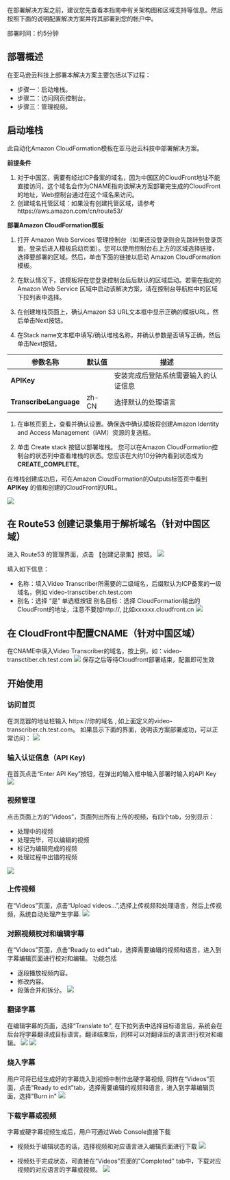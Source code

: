 在部署解决方案之前，建议您先查看本指南中有关架构图和区域支持等信息。然后按照下面的说明配置解决方案并将其部署到您的帐户中。

部署时间：约5分钟

## 部署概述
在亚马逊云科技上部署本解决方案主要包括以下过程：

- 步骤一：启动堆栈。
- 步骤二：访问网页控制台。
- 步骤三：管理视频。

## 启动堆栈

此自动化Amazon CloudFormation模板在亚马逊云科技中部署解决方案。

**前提条件**
1.	对于中国区，需要有经过ICP备案的域名，因为中国区的CloudFront地址不能直接访问，这个域名会作为CNAME指向该解决方案部署完生成的CloudFront的地址，Web控制台通过在这个域名来访问。
2.	创建域名托管区域：如果没有创建托管区域，请参考https://aws.amazon.com/cn/route53/

**部署Amazon CloudFormation模板**

1. 打开 Amazon Web Services 管理控制台（如果还没登录则会先跳转到登录页面，登录后进入模板启动页面）。您可以使用控制台右上方的区域选择链接，选择要部署的区域。然后，单击下面的链接以启动 Amazon CloudFormation 模板。

1. 在默认情况下，该模板将在您登录控制台后后默认的区域启动。若需在指定的Amazon Web Service 区域中启动该解决方案，请在控制台导航栏中的区域下拉列表中选择。

1. 在创建堆栈页面上，确认Amazon S3 URL文本框中显示正确的模板URL，然后单击Next按钮。

1. 在Stack name文本框中填写/确认堆栈名称，并确认参数是否填写正确，然后单击Next按钮。

|  参数名称   |  默认值 |  描述 |
|  ----------  | ---------| -----------  |
| **APIKey**  |   | 安装完成后登陆系统需要输入的认证信息|
| **TranscribeLanguage**    | zh-CN    | 选择默认的处理语言 |

1. 在审核页面上，查看并确认设置。确保选中确认模板将创建Amazon Identity and Access Management（IAM）资源的复选框。

1. 单击 Create stack 按钮以部署堆栈。
您可以在Amazon CloudFormation控制台的状态列中查看堆栈的状态。您应该在大约10分钟内看到状态成为**CREATE_COMPLETE**。

在堆栈创建成功后，可在Amazon CloudFormation的Outputs标签页中看到 **APIKey** 的值和创建的CloudFront的URL。

![](./images/deployment-5.png)

## 在 Route53 创建记录集用于解析域名（针对中国区域）
进入 Route53 的管理界面，点击 【创建记录集】按钮。
![](./images/R53-1.png)

填入如下信息：
- 名称：填入Video Transcriber所需要的二级域名，后缀默认为ICP备案的一级域名，例如 video-transctiber.ch.test.com
- 别名：选择 “是” 单选框按钮
别名目标：选择 CloudFormation输出的CloudFront的地址，注意不要加http://, 比如xxxxxx.cloudfront.cn
![](./images/R53-2.png)

## 在 CloudFront中配置CNAME（针对中国区域）
在CNAME中填入Video Transcriber的域名，按上例，如：video-transctiber.ch.test.com
![](./images/Cloudfront-1.png)
保存之后等待Cloudfront部署结束，配置即可生效

## 开始使用

### 访问首页

在浏览器的地址栏输入 https://你的域名 , 如上面定义的video-transcriber.ch.test.com。
如果显示下面的界面，说明该方案部署成功，可以正常访问：
![](./images/user-guide-1.png)

### 输入认证信息（API Key)

在首页点击“Enter API Key”按钮，在弹出的输入框中输入部署时输入的API Key
![](./images/user-guide-apikey.png)

### 视频管理
点击页面上方的“Videos”，页面列出所有上传的视频，有四个tab，分别显示：
- 处理中的视频
- 处理完毕，可以编辑的视频
- 标记为编辑完成的视频
- 处理过程中出错的视频

![](./images/user-guide-video-management.png)

### 上传视频
在“Videos”页面，点击“Upload videos…”,选择上传视频和处理语言，然后上传视频，系统自动处理产生字幕.
![](./images/user-guide-video-upload.png)

### 对照视频校对和编辑字幕
在“Videos”页面，点击“Ready to edit”tab，选择需要编辑的视频和语言，进入到字幕编辑页面进行校对和编辑。
功能包括
- 逐段播放视频内容。
- 修改内容。
- 段落合并和拆分。
![](./images/user-guide-video-edit.png)

### 翻译字幕
在编辑字幕的页面，选择“Translate to", 在下拉列表中选择目标语言后，系统会在后台将字幕翻译成目标语言。翻译结束后，同样可以对翻译后的语言进行校对和编辑。
![](./images/user-guide-video-translate.png)
![](./images/user-guide-video-translate-1.png)

### 烧入字幕
用户可将已经生成好的字幕烧入到视频中制作出硬字幕视频, 同样在“Videos”页面，点击“Ready to edit”tab，选择需要编辑的视频和语言，进入到字幕编辑页面，选择"Burn in"
![](./images/user-guide-video-burn.png)

### 下载字幕或视频
字幕或硬字幕视频生成后，用户可通过Web Console直接下载
- 视频处于编辑状态的话，选择视频和对应语言进入编辑页面进行下载
![](./images/user-guide-video-download-1.png)

- 视频处于完成状态，可直接在“Videos”页面的"Completed" tab中，下载对应视频的对应语言的字幕或视频。
![](./images/user-guide-video-download-2.png)

